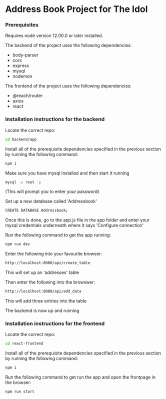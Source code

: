 # Address Book Project for The Idol


### Prerequisites

Requires node version 12.00.0 or later installed.

The backend of the project uses the following dependencies:

* body-parser
* cors
* express
* mysql
* nodemon

The frontend of the project uses the following dependencies:

* @reach/router
* axios
* react

### Installation instructions for the backend

Locate the correct repo:

```bash
cd backend/app
```

Install all of the prerequisite dependencies specified in the previous section by running the following command:

```bash
npm i
```

Make sure you have mysql installed and then start it running

```bash
mysql -u root -p
```
(This will prompt you to enter your password)

Set up a new database called 'Addressbook'

```bash
CREATE DATABASE Addressbook;
```

Once this is done, go to the app.js file in the app folder and enter your mysql credentials underneath where it says 'Configure connection'

Run the following command to get the app running:

```bash
npm run dev
```

Enter the following into your favourite browser:

```bash
http://localhost:8080/api/create_table
```
This will set up an 'addresses' table

Then enter the following into the browswer:

```bash
http://localhost:8080/api/add_data
```
This will add three entries into the table

The backend is now up and running

### Installation instructions for the frontend

Locate the correct repo:

```bash
cd react-frontend
```

Install all of the prerequisite dependencies specified in the previous section by running the following command:

```bash
npm i
```

Run the following command to get run the app and open the frontpage in the browser:

```bash
npm run start
```